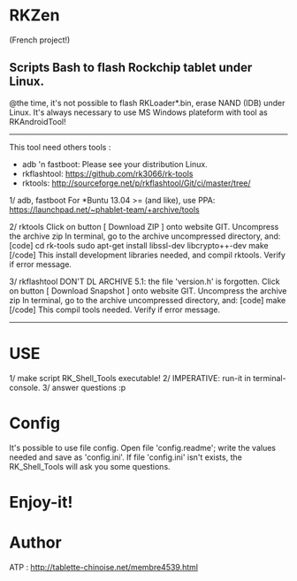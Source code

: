 RKZen
=====

(French project!)

Scripts Bash to flash Rockchip tablet under Linux.
----
@the time, it's not possible to flash RKLoader*.bin, erase NAND (IDB) under Linux.
 It's always necessary to use MS Windows plateform with tool as RKAndroidTool!

----

This tool need others tools :

- adb 'n fastboot: Please see your distribution Linux.
- rkflashtool: https://github.com/rk3066/rk-tools
- rktools: http://sourceforge.net/p/rkflashtool/Git/ci/master/tree/

1/ adb, fastboot
    For *Buntu 13.04 >= (and like), use PPA:
    https://launchpad.net/~phablet-team/+archive/tools

2/ rktools
    Click on button [ Download ZIP ] onto website GIT.
    Uncompress the archive zip
    In terminal, go to the archive uncompressed directory, and:
    [code]
    cd rk-tools
    sudo apt-get install libssl-dev libcrypto++-dev
    make
    [/code]
    This install development libraries needed, and compil rktools.
    Verify if error message.

3/ rkflashtool
    DON'T DL ARCHIVE 5.1: the file 'version.h' is forgotten.
    Click on button [ Download Snapshot ] onto website GIT.
    Uncompress the archive zip
    In terminal, go to the archive uncompressed directory, and:
    [code]
    make
    [/code]
    This compil tools needed.
    Verify if error message.

---
USE
====
1/ make script RK_Shell_Tools executable!
2/ IMPERATIVE: run-it in terminal-console.
3/ answer questions :p

Config
======
It's possible to use file config.
Open file 'config.readme'; write the values needed and save as 'config.ini'.
If file 'config.ini' isn't exists, the RK_Shell_Tools will ask you some questions.

Enjoy-it!
=========

Author
======
ATP : http://tablette-chinoise.net/membre4539.html
